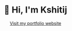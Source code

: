 <div align="center">
  <h1>👋 Hi, I'm Kshitij</h1>
  <p><a href="https://morph23.github.io" target="_blank">Visit my portfolio website</a></p>
</div>
